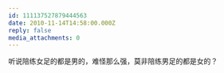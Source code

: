 ```yaml
---
id: 111137527879444563
date: 2010-11-14T14:58:00.000Z
reply: false
media_attachments: 0
---
```


听说陪练女足的都是男的，难怪那么强，莫非陪练男足的都是女的？ ​​​​

